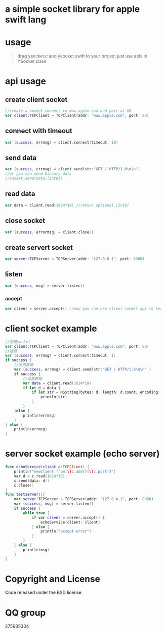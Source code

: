 # a simple socket library for apple swift lang
# usage
> drag ysocket.c and ysocket.swift to your project
> just use apis in YSocket class

# api usage
## create client socket
``` swift
//create a socket connect to www.apple.com and port at 80
var client:TCPClient = TCPClient(addr: "www.apple.com", port: 80)
```
## connect with timeout
``` swift
var (success, errmsg) = client.connect(timeout: 10)
```

## send data
``` swift
var (success, errmsg) = client.send(str:"GET / HTTP/1.0\n\n")
//or you can send binnary data
//socket.send(data:[Int8])
```

## read data
``` swift
var data = client.read(1024*10) //return optional [Int8]
```

## close socket
``` swift
var (success, errormsg) = client.close()
```

## create servert socket

``` swift
var server:TCPServer = TCPServer(addr: "127.0.0.1", port: 8080)
```

## listen

``` swift
var (success, msg) = server.listen()
```
### accept
``` swift
var client = server.accept() //now you can use client socket api to read and write
```

# client socket example
``` swift
//创建socket
var client:TCPClient = TCPClient(addr: "www.apple.com", port: 80)
//连接
var (success, errmsg) = client.connect(timeout: 1)
if success {
    //发送数据
    var (success, errmsg) = client.send(str:"GET / HTTP/1.0\n\n" )
    if success {
        //读取数据
        var data = client.read(1024*10)
        if let d = data {
            if let str = NSString(bytes: d, length: d.count, encoding: NSUTF8StringEncoding){
                println(str)
            }
        }
    }else {
        println(errmsg)
    }
} else {
    println(errmsg)
}
```

# server socket example (echo server)
``` swift
func echoService(client c:TCPClient) {
    println("newclient from:\(c.addr)[\(c.port)]")
    var d = c.read(1024*10)
    c.send(data: d!)
    c.close()
}
func testserver(){
    var server:TCPServer = TCPServer(addr: "127.0.0.1", port: 8080)
    var (success, msg) = server.listen()
    if success {
        while true {
            if var client = server.accept() {
                echoService(client: client)
            } else {
                println("accept error")
            }
        }
    } else {
        println(msg)
    }
}
```

# Copyright and License
Code released under the BSD license.

# QQ group
275935304
